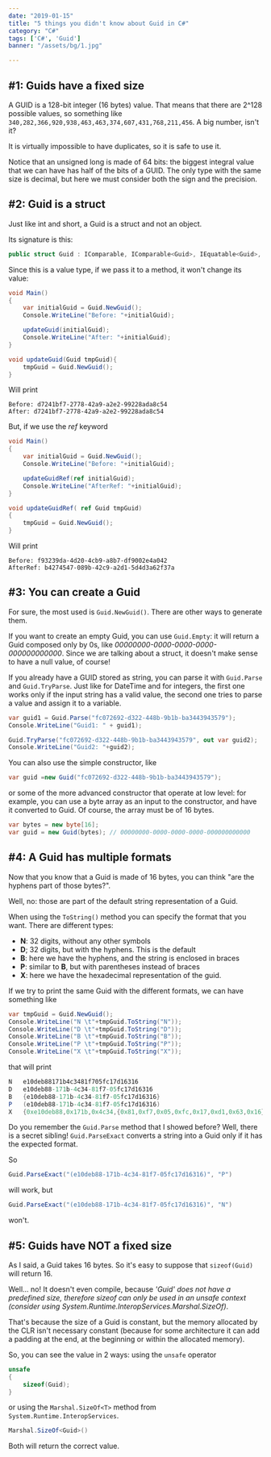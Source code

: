 ```yaml
---
date: "2019-01-15"
title: "5 things you didn't know about Guid in C#"
category: "C#"
tags: ['C#', 'Guid']
banner: "/assets/bg/1.jpg"

---
```


## #1: Guids have a fixed size
A GUID is a 128-bit integer (16 bytes) value. That means that there are 2^128 possible values, so something like `340,282,366,920,938,463,463,374,607,431,768,211,456`. A big number, isn't it?

It is virtually impossible to have duplicates, so it is safe to use it.

Notice that an unsigned long is made of 64 bits: the biggest integral value that we can have has half of the bits of a GUID. The only type with the same size is decimal, but here we must consider both the sign and the precision.

## #2: Guid is a struct
Just like int and short, a Guid is a struct and not an object.

Its signature is this: 

```csharp
public struct Guid : IComparable, IComparable<Guid>, IEquatable<Guid>, IFormattable
```

Since this is a value type, if we pass it to a method, it won't change its value:
```csharp
void Main()
{
    var initialGuid = Guid.NewGuid();
    Console.WriteLine("Before: "+initialGuid);

    updateGuid(initialGuid);
    Console.WriteLine("After: "+initialGuid);
}

void updateGuid(Guid tmpGuid){
	tmpGuid = Guid.NewGuid();
}
```
Will print
```
Before: d7241bf7-2778-42a9-a2e2-99228ada8c54
After: d7241bf7-2778-42a9-a2e2-99228ada8c54
```

But, if we use the _ref_ keyword


```csharp
void Main()
{
    var initialGuid = Guid.NewGuid();
    Console.WriteLine("Before: "+initialGuid);

    updateGuidRef(ref initialGuid);
    Console.WriteLine("AfterRef: "+initialGuid);
}

void updateGuidRef( ref Guid tmpGuid)
{
	tmpGuid = Guid.NewGuid();
}
```
Will print
```
Before: f93239da-4d20-4cb9-a8b7-df9002e4a042
AfterRef: b4274547-089b-42c9-a2d1-5d4d3a62f37a
```

## #3: You can create a Guid

For sure, the most used is `Guid.NewGuid()`. There are other ways to generate them.

If you want to create an empty Guid, you can use `Guid.Empty`: it will return a Guid composed only by 0s, like _00000000-0000-0000-0000-000000000000_. Since we are talking about a struct, it doesn't make sense to have a null value, of course!

If you already have a GUID stored as string, you can parse it with `Guid.Parse` and `Guid.TryParse`. Just like for DateTime and for integers, the first one works only if the input string has a valid value, the second one tries to parse a value and assign it to a variable.

```csharp
var guid1 = Guid.Parse("fc072692-d322-448b-9b1b-ba3443943579");
Console.WriteLine("Guid1: " + guid1);

Guid.TryParse("fc072692-d322-448b-9b1b-ba3443943579", out var guid2);
Console.WriteLine("Guid2: "+guid2);
```

You can also use the simple constructor, like
```csharp
var guid =new Guid("fc072692-d322-448b-9b1b-ba3443943579");
```

or some of the more advanced constructor that operate at low level: for example, you can use a byte array as an input to the constructor, and have it converted to Guid.
Of course, the array must be of 16 bytes.

```csharp
var bytes = new byte[16];
var guid = new Guid(bytes); // 00000000-0000-0000-0000-000000000000
```

## #4: A Guid has multiple formats

Now that you know that a Guid is made of 16 bytes, you can think "are the hyphens part of those bytes?".

Well, no: those are part of the default string representation of a Guid. 

When using the `ToString()` method you can specify the format that you want. There are different types:

* __N__: 32 digits, without any other symbols
* __D__; 32 digits, but with the hyphens. This is the default
* __B__: here we have the hyphens, and the string is enclosed in braces
* __P__: similar to __B__, but with parentheses instead of braces
* __X__: here we have the hexadecimal representation of the guid.

If we try to print the same Guid with the different formats, we can have something like

```csharp
var tmpGuid = Guid.NewGuid();
Console.WriteLine("N \t"+tmpGuid.ToString("N"));
Console.WriteLine("D \t"+tmpGuid.ToString("D"));
Console.WriteLine("B \t"+tmpGuid.ToString("B"));
Console.WriteLine("P \t"+tmpGuid.ToString("P"));
Console.WriteLine("X \t"+tmpGuid.ToString("X"));
```
that will print


```csharp
N   e10deb88171b4c3481f705fc17d16316
D   e10deb88-171b-4c34-81f7-05fc17d16316
B   {e10deb88-171b-4c34-81f7-05fc17d16316}
P   (e10deb88-171b-4c34-81f7-05fc17d16316)
X   {0xe10deb88,0x171b,0x4c34,{0x81,0xf7,0x05,0xfc,0x17,0xd1,0x63,0x16}}
```

Do you remember the `Guid.Parse` method that I showed before? Well, there is a secret sibling! `Guid.ParseExact` converts a string into a Guid only if it has the expected format.

So 

```csharp
Guid.ParseExact("(e10deb88-171b-4c34-81f7-05fc17d16316)", "P")
``` 
will work, but

```csharp
Guid.ParseExact("(e10deb88-171b-4c34-81f7-05fc17d16316)", "N")
``` 
won't.


## #5: Guids have NOT a fixed size

As I said, a Guid takes 16 bytes. So it's easy to suppose that `sizeof(Guid)` will return 16.

Well... no! It doesn't even compile, because _'Guid' does not have a predefined size, therefore sizeof can only be used in an unsafe context (consider using System.Runtime.InteropServices.Marshal.SizeOf)_.

That's because the size of a Guid is constant, but the memory allocated by the CLR isn't necessary constant (because for some architecture it can add a padding at the end, at the beginning or within the allocated memory).

So, you can see the value in 2 ways:
using the `unsafe` operator

```csharp
unsafe
{
    sizeof(Guid);
}
```

or using the `Marshal.SizeOf<T>` method from `System.Runtime.InteropServices`.

```csharp
Marshal.SizeOf<Guid>()
```

Both will return the correct value.